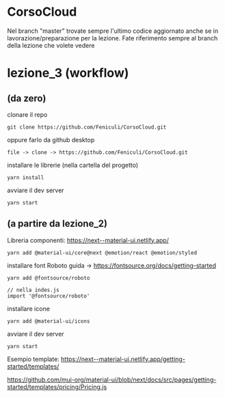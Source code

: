 # CorsoCloud

Nel branch "master" trovate sempre l'ultimo codice aggiornato anche se in lavorazione/preparazione per la lezione.
Fate riferimento sempre al branch della lezione che volete vedere



# lezione_3 (workflow)
## (da zero)
clonare il repo
```
git clone https://github.com/Feniculi/CorsoCloud.git
```
oppure farlo da github desktop
```
file -> clone -> https://github.com/Feniculi/CorsoCloud.git
```
installare le librerie (nella cartella del progetto)
```
yarn install
```
avviare il dev server
```
yarn start
```

## (a partire da lezione_2)
Libreria componenti: https://next--material-ui.netlify.app/ 
```
yarn add @material-ui/core@next @emotion/react @emotion/styled
```
installare font Roboto guida ->  https://fontsource.org/docs/getting-started
```
yarn add @fontsource/roboto

// nella indes.js
import '@fontsource/roboto'

```
installare icone
```
yarn add @material-ui/icons
```
avviare il dev server
```
yarn start
```

Esempio template: 
https://next--material-ui.netlify.app/getting-started/templates/

https://github.com/mui-org/material-ui/blob/next/docs/src/pages/getting-started/templates/pricing/Pricing.js
